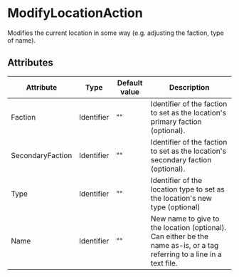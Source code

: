 # ModifyLocationAction

Modifies the current location in some way \(e.g. adjusting the faction, type of name\).

## Attributes

| Attribute        | Type       | Default value | Description                                                                                                             |
|------------------|------------|---------------|-------------------------------------------------------------------------------------------------------------------------|
| Faction          | Identifier | ""            | Identifier of the faction to set as the location's primary faction (optional).                                          |
| SecondaryFaction | Identifier | ""            | Identifier of the faction to set as the location's secondary faction (optional).                                        |
| Type             | Identifier | ""            | Identifier of the location type to set as the location's new type (optional)                                            |
| Name             | Identifier | ""            | New name to give to the location (optional). Can either be the name as-is, or a tag referring to a line in a text file. |



